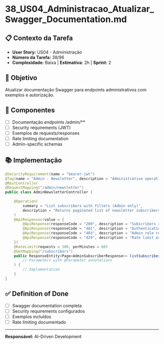 # 38_US04_Administracao_Atualizar_Swagger_Documentation.md

## 📋 Contexto da Tarefa
- **User Story:** US04 - Administração
- **Número da Tarefa:** 38/96
- **Complexidade:** Baixa | **Estimativa:** 2h | **Sprint:** 2

## 🎯 Objetivo
Atualizar documentação Swagger para endpoints administrativos com exemplos e autorização.

## 📝 Componentes
- [ ] Documentação endpoints /admin/**
- [ ] Security requirements (JWT)
- [ ] Exemplos de requests/responses
- [ ] Rate limiting documentation
- [ ] Admin-specific schemas

## 📚 Implementação
```java
@SecurityRequirement(name = "bearer-jwt")
@Tag(name = "Admin - Newsletter", description = "Administrative operations for newsletter management")
@RestController
@RequestMapping("/admin/newsletter")
public class AdminNewsletterController {
    
    @Operation(
        summary = "List subscribers with filters (Admin only)",
        description = "Returns paginated list of newsletter subscribers with filtering options"
    )
    @ApiResponses(value = {
        @ApiResponse(responseCode = "200", description = "Subscribers retrieved successfully"),
        @ApiResponse(responseCode = "401", description = "Authentication required"),
        @ApiResponse(responseCode = "403", description = "Admin role required"),
        @ApiResponse(responseCode = "429", description = "Rate limit exceeded")
    })
    @RateLimit(requests = 100, perMinutes = 60)
    @GetMapping("/subscribers")
    public ResponseEntity<Page<AdminSubscriberResponse>> listSubscribers(
        // Parameters with @Parameter annotations
    ) {
        // Implementation
    }
}
```

## ✅ Definition of Done
- [ ] Swagger documentation completa
- [ ] Security requirements configurados
- [ ] Exemplos incluídos
- [ ] Rate limiting documentado

---
**Responsável:** AI-Driven Development